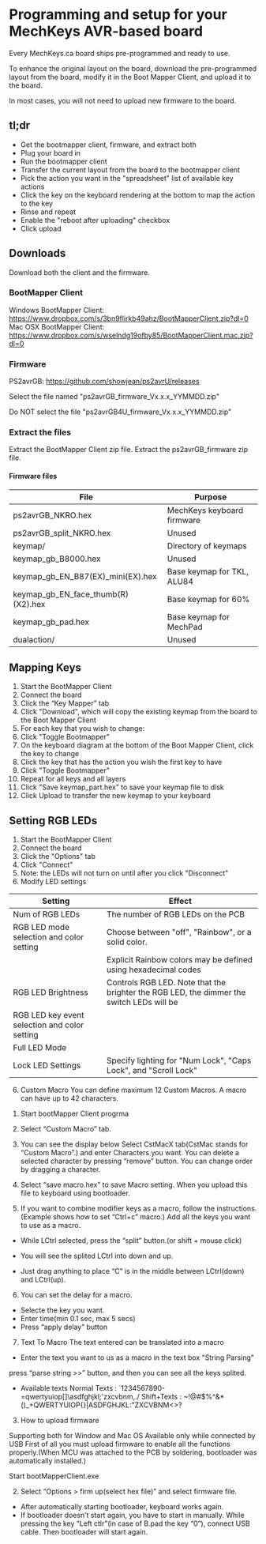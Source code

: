 
# Programming and setup for your MechKeys AVR-based board

Every MechKeys.ca board ships pre-programmed and ready to use.

To enhance the original layout on the board, download the pre-programmed layout from the board, modify it in the Boot Mapper Client, and upload it to the board.

In most cases, you will not need to upload new firmware to the board.

## tl;dr
* Get the bootmapper client, firmware, and extract both
* Plug your board in
* Run the bootmapper client
* Transfer the current layout from the board to the bootmapper client
* Pick the action you want in the "spreadsheet" list of available key actions
* Click the key on the keyboard rendering at the bottom to map the action to the key
* Rinse and repeat
* Enable the "reboot after uploading" checkbox
* Click upload


## Downloads
Download both the client and the firmware.

### BootMapper Client
Windows BootMapper Client: https://www.dropbox.com/s/3bn9flirkb49ahz/BootMapperClient.zip?dl=0
Mac OSX BootMapper Client: https://www.dropbox.com/s/wselndg19ofby85/BootMapperClient.mac.zip?dl=0

### Firmware
PS2avrGB: https://github.com/showjean/ps2avrU/releases

Select the file named "ps2avrGB_firmware_Vx.x.x_YYMMDD.zip"

Do NOT select the file "ps2avrGB4U_firmware_Vx.x.x_YYMMDD.zip"

### Extract the files

Extract the BootMapper Client zip file.
Extract the ps2avrGB_firmware zip file.

#### Firmware files
| File                    | Purpose                    |
|-------------------------|----------------------------|
| ps2avrGB_NKRO.hex       | MechKeys keyboard firmware |
| ps2avrGB_split_NKRO.hex | Unused                     |
| keymap/                 | Directory of keymaps       |
| keymap_gb_B8000.hex     | Unused                     |
| keymap_gb_EN_B87(EX)_mini(EX).hex | Base keymap for TKL, ALU84 |
| keymap_gb_EN_face_thumb(R)(X2).hex | Base keymap for 60% |
| keymap_gb_pad.hex        | Base keymap for MechPad | 
| dualaction/              | Unused |


## Mapping Keys
1. Start the BootMapper Client
1. Connect the board
1. Click the “Key Mapper” tab
1. Click "Download", which will copy the existing keymap from the board to the Boot Mapper Client
1. For each key that you wish to change:
  2. Click "Toggle Bootmapper"
  1. On the keyboard diagram at the bottom of the Boot Mapper Client, click the key to change
  2. Click the key that has the action you wish the first key to have
  3. Click "Toggle Bootmapper"
1. Repeat for all keys and all layers
2. Click "Save keymap_part.hex" to save your keymap file to disk
3. Click Upload to transfer the new keymap to your keyboard


## Setting RGB LEDs
1. Start the BootMapper Client
1. Connect the board
2. Click the "Options" tab
1. Click "Connect"
  1. Note: the LEDs will not turn on until after you click "Disconnect"
1. Modify LED settings

| Setting | Effect |
|---------|--------|
| Num of RGB LEDs | The number of RGB LEDs on the PCB |
| RGB LED mode selection and color setting | Choose between "off", "Rainbow", or a solid color. | 
|                                          | Explicit Rainbow colors may be defined using hexadecimal codes |
| RGB LED Brightness | Controls RGB LED. Note that the brighter the RGB LED, the dimmer the switch LEDs will be |
| RGB LED key event selection and color setting | |
| Full LED Mode | |
| Lock LED Settings | Specify lighting for "Num Lock", "Caps Lock", and "Scroll Lock" |





6. Custom Macro 
You can define maximum 12 Custom Macros.
A macro can have up to 42 characters.

1) Start bootMapper Client progrma

2) Select “Custom Macro” tab.





3) You can see the display below
Select CstMacX tab(CstMac stands for “Custom Macro”.) and enter Characters you want. 
You can delete a selected character by pressing “remove” button.
You can change order by dragging a character.




4) Select “save macro.hex” to save Macro setting.
When you upload this file to keyboard using bootloader.

5) If you want to combine modifier keys as a macro, follow the instructions.(Example shows how to set “Ctrl+c” macro.)
Add all the keys you want to use as a macro.





- While LCtrl selected, press the “split” button.(or shift + mouse click)






- You will see the splited LCtrl into down and up. 





- Just drag anything to place “C” is in the middle between LCtrl(down) and LCtrl(up).









6) You can set the delay for a macro.
- Selecte the key you want.
- Enter time(min 0.1 sec, max 5 secs) 
- Press “apply delay” button









7) Text To Macro
The text entered can be translated into a macro

- Enter the text you want to us as a macro in the text box "String Parsing" 



press “parse string >>” button, and then you can see all the keys splited.




- Available texts 
Normal Texts : `1234567890-=qwertyuiop[]\asdfghjkl;'zxcvbnm,./
Shift+Texts : ~!@#$%^&*()_+QWERTYUIOP{}|ASDFGHJKL:"ZXCVBNM<>?


3. How to upload firmware

Supporting both for Window and Mac OS
Available only while connected by USB
First of all you must upload firmware to enable all the functions properly.(When MCU was attached to the PCB by soldering, bootloader was automatically installed.)

Start bootMapperClient.exe

2) Select “Options > firm up(select hex file)” and select firmware file.











- After automatically starting bootloader, keyboard works again. 
- If bootloader doesn’t start again, you have to start in manually. While pressing the key “Left ctlr”(in case of B.pad the key “0”), connect USB cable. Then bootloader will start again.
